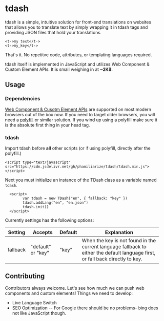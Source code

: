 # tdash
tdash is a simple, intuitive solution for front-end translations on websites that allows you to translate text by simply wrapping it in tdash tags and providing JSON files that hold your translations.

```
<t->my text</t->
<t->my_key</t->
```

That's it. No repetitve code, attributes, or templating languages required.

tdash itself is implemented in JavaScript and utilizes Web Component & Custom Element APIs. It is small weighing in at **~2KB**.

## Usage
### Dependencies
[Web Component & Cusotm Element APIs](https://caniuse.com/?search=custom%20element) are supported on most modern browsers out of the box now. If you need to target older browsers, you will need a [polyfill](https://github.com/ungap/custom-elements) or similar solution. If you wind up using a polyfill make sure it is the absolute first thing in your head tag.

### tdash
Import tdash before **all** other scripts (or if using polyfill, directly after the polyfill.)

```
<script type="text/javascript" src="https://cdn.jsdelivr.net/gh/phamiliarize/tdash/tdash.min.js"></script> 
```

Next you must initialize an instance of the TDash class as a variable named `tdash`. 


```
  <script>
        var tdash = new TDash("en", { fallback: "key" })
        tdash.addLang("en", "en.json")
        tdash.init()
  </script>
```
  
 Currently settings has the following options:

| Setting  | Accepts            | Default | Explanation                                                                                                                    |
|----------|--------------------|---------|--------------------------------------------------------------------------------------------------------------------------------|
| fallback | "default" or "key" | "key"   | When the key is not found in the current language fallback to either the default language first, or fall back directly to key. |


## Contributing
Contributors always welcome. Let's see how much we can push web components and custom elements! Things we need to develop:
- Live Language Switch
- SEO Optimization
-- For Google there should be no problems- bing does not like JavaScript though.



